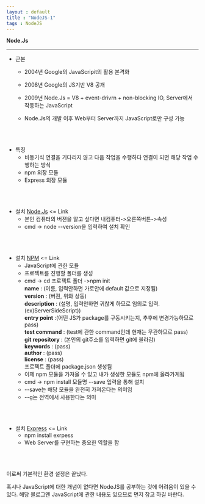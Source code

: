 ```yaml
---
layout : default
title : "NodeJS-1"
tags : NodeJS
---
```



**Node.Js**
<hr>

- 근본
	- 2004년 Google의 JavaScripit의 활용 본격화
    
	- 2008년 Google의 JS기반 V8 공개
	
  - 2009년 Node.Js = V8 + event-drivrn + non-blocking IO, Server에서 작동하는 JavaScript
	
  - Node.Js의 개발 이후 Web부터 Server까지 JavaScript로만 구성 가능
<br>
<br>

- 특징
	- 비동기식
	연결을 기다리지 않고 다음 작업을 수행하다 연결이 되면 해당 작업 수행하는 방식 
	- npm
	외장 모듈
    - Express
    외장 모듈
<br>
<br>

- 설치 [Node.Js](https://nodejs.org/en/) <= Link
    - 본인 컴퓨터의 버젼을 알고 싶다면 내컴퓨터->오른쪽버튼->속성
    - cmd -> node --version을 입력하여 설치 확인
<br>
<br>

- 설치 [NPM](https://www.npmjs.com/) <= Link
    - JavaScript에 관한 모듈
    - 프로젝트를 진행할 폴더를 생성
    - cmd -> cd 프로젝트 폴더 ->npm init<br>
    **name** : (이름, 입력안하면 가로안에 default 값으로 지정됨)<br>
    **version** : (버젼, 위와 상동)<br>
    **description** : (설명, 입력안하면 귀찮게 하므로 임의로 입력.(ex)ServerSideScript))<br>
    **entry point** :(어떤 JS가 package를 구동시키는지, 추후에 변경가능하므로 pass)<br>
    **test command** : (test에 관한 command인데 현재는 무관하므로 pass)<br>
    **git repository** : (본인의 git주소를 입력하면 git에 올라감)<br>
    **keywords** : (pass)<br>
    **author** : (pass)<br>
    **license** : (pass)<br>
    프로젝트 폴더에 package.json 생성됨<br>
    - 이제 npm 모듈을 가져올 수 있고 내가 생성한 모듈도 npm에 올라가게됨
    - cmd -> npm install 모듈명 --save 입력을 통해 설치
    - --save는 해당 모듈을 완전히 가져온다는 의미임
    - --g는 전역에서 사용한다는 의미
<br>
<br>

- 설치 [Express](https://Expressjs.com/) <= Link
    - npm install exrpess
    - Web Server를 구현하는 중요한 역할을 함

<br>
<br>


이로써 기본적인 환경 설정은 끝났다.<br>

혹시나 JavaScript에 대한 개념이 없다면 NodeJS를 공부하는 것에 어려움이 있을 수 있다.
해당 블로그엔 JavaScript에 관한 내용도 있으므로 먼저 참고 하길 바란다.
